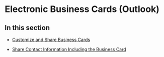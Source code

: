 
# Electronic Business Cards (Outlook)

## In this section


-  [Customize and Share Business Cards](d29fd962-ea5f-040d-e9af-e8ab70595832.md)
    
-  [Share Contact Information Including the Business Card](57218e2f-a6fd-bd52-0065-b8ff8b480d3c.md)
    
